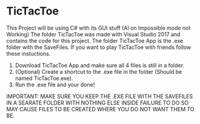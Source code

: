 # TicTacToe
This Project will be using C# with its GUI stuff (AI on Impossible mode not Working)
The folder TicTacToe was made with Visual Studio 2017 and contains the code for this project.
The folder TicTacToe App is the .exe folder with the SaveFiles.
If you want to play TicTacToe with friends follow these instuctions.
1. Download TicTacToe App and make sure all 4 files is still in a folder.
2. (Optional) Create a shortcut to the .exe file in the folder (Should be named TicTacToe.exe).
3. Run the .exe file and your done!

IMPORTANT:
MAKE SURE YOU KEEP THE .EXE FILE WITH THE SAVEFILES IN A SEARATE FOLDER WITH NOTHING ELSE INSIDE FAILURE TO DO SO MAY CAUSE FILES TO BE CREATED WHERE YOU DO NOT WANT THEM TO BE.
